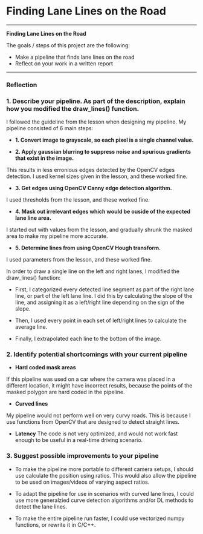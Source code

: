 # **Finding Lane Lines on the Road** 


---

**Finding Lane Lines on the Road**

The goals / steps of this project are the following:
* Make a pipeline that finds lane lines on the road
* Reflect on your work in a written report


[//]: # (Image References)

[image1]: ./examples/grayscale.jpg "Grayscale"

---

### Reflection

### 1. Describe your pipeline. As part of the description, explain how you modified the draw_lines() function.

I followed the guideline from the lesson when designing my pipeline. My pipeline consisted of 6 main steps:

  * **1. Convert image to grayscale, so each pixel is a single channel value.**

  * **2. Apply gaussian blurring to suppress noise and spurious gradients that exist in the image.**

  This results in less erronious edges detected by the OpenCV edges detection. I used kernel sizes given in the lesson, and these worked fine. 

  * **3. Get edges using OpenCV Canny edge detection algorithm.**

  I used thresholds from the lesson, and these worked fine.

  * **4. Mask out irrelevant edges which would be ouside of the expected lane line area.**

  I started out with values from the lesson, and gradually shrunk the masked area to make my pipeline more accurate.

  * **5. Determine lines from using OpenCV Hough transform.**

  I used parameters from the lesson, and these worked fine.


In order to draw a single line on the left and right lanes, I modified the draw_lines() function:

  * First, I categorized every detected line segment as part of the right lane line, or part of the left lane line. I did this by calculating the slope of the line, and assigning it as a left/right line depending on the sign of the slope.

  * Then, I used every point in each set of left/right lines to calculate the average line.

  * Finally, I extrapolated each line to the bottom of the image.

### 2. Identify potential shortcomings with your current pipeline

  * **Hard coded mask areas**

  If this pipeline was used on a car where the camera was placed in a different location, it might have incorrect results, because the points of the masked polygon are hard coded in the pipeline. 

  * **Curved lines**

  My pipeline would not perform well on very curvy roads. This is because I use functions from OpenCV that are designed to detect straight lines. 

  * **Latency**
  The code is not very optimized, and would not work fast enough to be useful in a real-time driving scenario.


### 3. Suggest possible improvements to your pipeline

 * To make the pipeline more portable to different camera setups, I should use calculate the position using ratios. This would also allow the pipeline to be used on images/videos of varying aspect ratios.

 * To adapt the pipeline for use in scenarios with curved lane lines, I could use more generalzied curve detection algorithms and/or DL methods to detect the lane lines.

 * To make the entire pipeline run faster, I could use vectorized numpy functions, or rewrite it in C/C++.

 